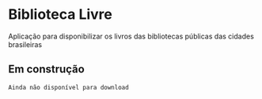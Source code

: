 # Biblioteca Livre
Aplicação para disponibilizar os livros das bibliotecas públicas das cidades brasileiras

## Em construção
	Ainda não disponível para download